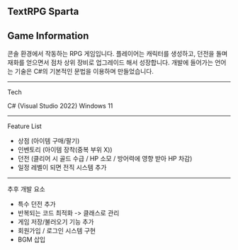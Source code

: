 TextRPG Sparta
-------------------
Game Information
-------------------
콘솔 환경에서 작동하는 RPG 게임입니다.
플레이어는 캐릭터를 생성하고, 던전을 돌며 재화를 얻으면서 
점차 상위 장비로 업그레이드 해서 성장합니다.
개발에 들어가는 언어는 기술은 
C#의 기본적인 문법을 이용하며 만들었습니다.  

-----------------
Tech

C# (Visual Studio 2022)
Windows 11

-------------------

Feature List

- 상점 (아이템 구매/팔기)
- 인벤토리 (아이템 장착(중복 부위 X))
- 던전 (클리어 시 골드 수급 / HP 소모 / 방어력에 영향 받아 HP 차감)
- 일정 레벨이 되면 전직 시스템 추가
---------------------
추후 개발 요소
- 특수 던전 추가
- 반복되는 코드 최적화 -> 클래스로 관리
- 게임 저장/불러오기 기능 추가
- 회원가입 / 로그인 시스템 구현
- BGM 삽입

